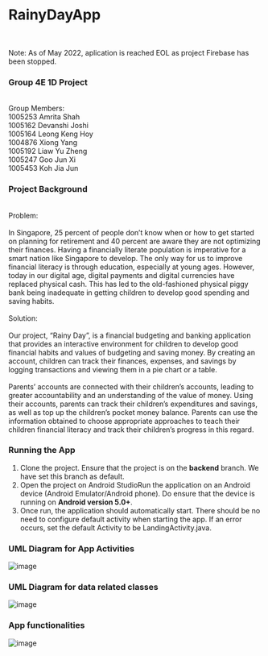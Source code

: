 # RainyDayApp
<br>

Note: As of May 2022, aplication is reached EOL as project Firebase has been stopped.

### Group 4E 1D Project

<br>
Group Members:
<br>
1005253	Amrita Shah
<br>
1005162	Devanshi Joshi
<br>
1005164	Leong Keng Hoy
<br>
1004876	Xiong Yang
<br>
1005192	Liaw Yu Zheng
<br>
1005247	Goo Jun Xi
<br>
1005453 Koh Jia Jun
<br>

### Project Background
<br>
Problem:
<br>
<br>
In Singapore, 25 percent of people don’t know when or how to get started on planning for retirement and 40 percent are aware they are not optimizing their finances. Having a financially literate population is imperative for a smart nation like Singapore to develop. The only way for us to improve financial literacy is through education, especially at young ages. However, today in our digital age, digital payments and digital currencies have replaced physical cash. This has led to the old-fashioned physical piggy bank being inadequate in getting children to develop good spending and saving habits. 
 <br>
 <br>
Solution:
<br>
<br>
Our project, “Rainy Day”, is a financial budgeting and banking application that provides an interactive environment for children to develop good financial habits and values of budgeting and saving money. By creating an account, children can track their finances, expenses, and savings by logging transactions and viewing them in a pie chart or a table. 
<br><br>
Parents’ accounts are connected with their children’s accounts, leading to greater accountability and an understanding of the value of money. Using their accounts, parents can track their children’s expenditures and savings, as well as top up the children’s pocket money balance. Parents can use the information obtained to choose appropriate approaches to teach their children financial literacy and track their children’s progress in this regard.

### Running the App
1. Clone the project. Ensure that the project is on the **backend** branch. We have set this branch as default.
2. Open the project on Android StudioRun the application on an Android device (Android Emulator/Android phone). Do ensure that the device is running on **Android version 5.0+**.
3. Once run, the application should automatically start. There should be no need to configure default activity when starting the app. If an error occurs, set the default Activity to be LandingActivity.java.

### UML Diagram for App Activities
![image](https://user-images.githubusercontent.com/77422453/164967486-9b6fe4cc-59ea-45e6-8f36-dd70dda57a37.png)

### UML Diagram for data related classes
![image](https://user-images.githubusercontent.com/77422453/164967542-6bf20211-2ba6-461a-92b4-baf8af78c165.png)

### App functionalities
![image](https://user-images.githubusercontent.com/77422453/164967608-3fb49342-e376-4840-9994-d593bf13a7aa.png)



